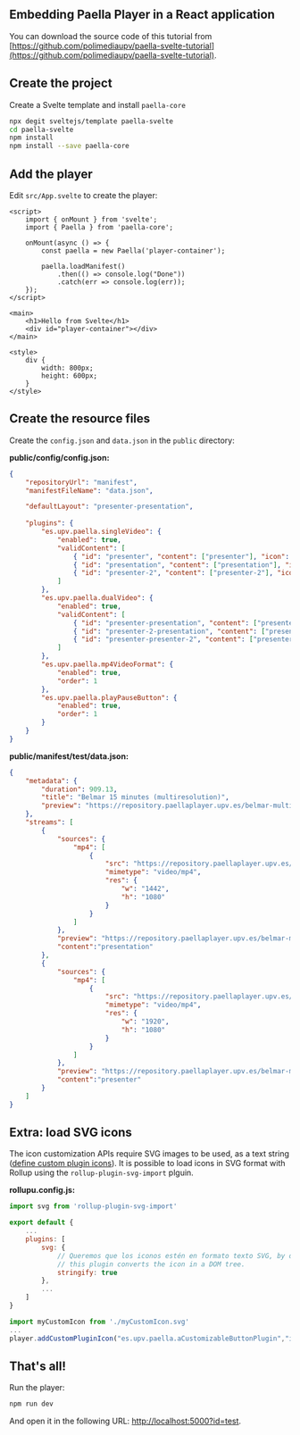 ## Embedding Paella Player in a React application

You can download the source code of this tutorial from [https://github.com/polimediaupv/paella-svelte-tutorial](https://github.com/polimediaupv/paella-svelte-tutorial).



## Create the project

Create a Svelte template and install `paella-core`

```sh
npx degit sveltejs/template paella-svelte
cd paella-svelte
npm install
npm install --save paella-core
```



## Add the player

Edit `src/App.svelte` to create the player:

```svelte
<script>
	import { onMount } from 'svelte';
	import { Paella } from 'paella-core';

	onMount(async () => {
		const paella = new Paella('player-container');

		paella.loadManifest()
			.then(() => console.log("Done"))
			.catch(err => console.log(err));
	});
</script>

<main>
	<h1>Hello from Svelte</h1>
	<div id="player-container"></div>
</main>

<style>
	div {
		width: 800px;
		height: 600px;
	}
</style>
```



## Create the resource files

Create the `config.json` and `data.json` in the `public` directory:

**public/config/config.json:**

```json
{
	"repositoryUrl": "manifest",
	"manifestFileName": "data.json",

	"defaultLayout": "presenter-presentation",
	
	"plugins": {
		"es.upv.paella.singleVideo": {
			"enabled": true,
			"validContent": [
				{ "id": "presenter", "content": ["presenter"], "icon": "present-mode-2.svg", "title": "Presenter" },
				{ "id": "presentation", "content": ["presentation"], "icon": "present-mode-1.svg", "title": "Presentation" },
				{ "id": "presenter-2", "content": ["presenter-2"], "icon": "present-mode-1.svg", "title": "Presentation" }
			]
		},
		"es.upv.paella.dualVideo": {
			"enabled": true,
			"validContent": [
				{ "id": "presenter-presentation", "content": ["presenter","presentation"], "icon": "present-mode-3.svg", "title": "Presenter and presentation" },
				{ "id": "presenter-2-presentation", "content": ["presenter-2","presentation"], "icon": "present-mode-3.svg", "title": "Presenter and presentation" },
				{ "id": "presenter-presenter-2", "content": ["presenter","presenter-2"], "icon": "present-mode-3.svg", "title": "Presenter and presentation" }
			]
		},
		"es.upv.paella.mp4VideoFormat": {
			"enabled": true,
			"order": 1
		},
		"es.upv.paella.playPauseButton": {
			"enabled": true,
			"order": 1
		}
	}
}
```



**public/manifest/test/data.json:**

```json
{
	"metadata": {
		"duration": 909.13,
		"title": "Belmar 15 minutes (multiresolution)",
		"preview": "https://repository.paellaplayer.upv.es/belmar-multiresolution/preview/belmar-preview.jpg"
	},
	"streams": [
		{
			"sources": {
				"mp4": [
					{
						"src": "https://repository.paellaplayer.upv.es/belmar-multiresolution/media/720-presentation.mp4",
						"mimetype": "video/mp4",
						"res": {
							"w": "1442",
							"h": "1080"
						}
					}
				]
			},
			"preview": "https://repository.paellaplayer.upv.es/belmar-multiresolution/preview/presentation_cut.jpg",
			"content":"presentation"
		},
		{
			"sources": {
				"mp4": [
					{
						"src": "https://repository.paellaplayer.upv.es/belmar-multiresolution/media/720-presenter.mp4",
						"mimetype": "video/mp4",
						"res": {
							"w": "1920",
							"h": "1080"
						}
					}
				]
			},
			"preview": "https://repository.paellaplayer.upv.es/belmar-multiresolution/preview/presenter_cut.jpg",
			"content":"presenter"
		}
	]
}
```

## Extra: load SVG icons

The icon customization APIs require SVG images to be used, as a text string ([define custom plugin icons](plugin_icon_customization.md)). It is possible to load icons in SVG format with Rollup using the `rollup-plugin-svg-import` plguin.

**rollupu.config.js:**

```js
import svg from 'rollup-plugin-svg-import'

export default {
	...
	plugins: [
		svg: {
			// Queremos que los iconos estén en formato texto SVG, by default
			// this plugin converts the icon in a DOM tree.
			stringify: true 
		},
		...
	]
}
```

```js
import myCustomIcon from './myCustomIcon.svg'
...
player.addCustomPluginIcon("es.upv.paella.aCustomizableButtonPlugin","iconName",myCustomIcon);
```

## That's all!

Run the player:

```sh
npm run dev
```

And open it in the following URL: [http://localhost:5000?id=test](http://localhost:5000?id=test).